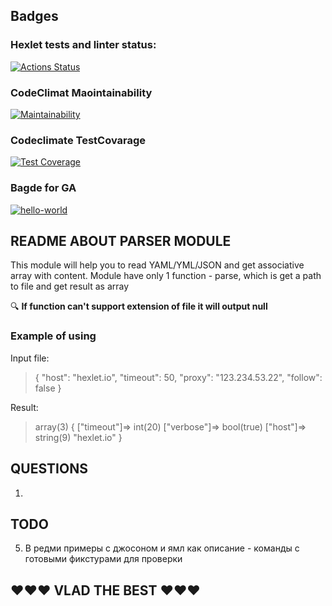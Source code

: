 ## Badges

### Hexlet tests and linter status:

[![Actions Status](https://github.com/marmadukeone/php-project-48/workflows/hexlet-check/badge.svg)](https://github.com/marmadukeone/php-project-48/actions)

### CodeClimat Maointainability

[![Maintainability](https://api.codeclimate.com/v1/badges/a74afdf2d4a9c6d51805/maintainability)](https://codeclimate.com/github/marmadukeone/php-project-48/maintainability)

### Codeclimate TestCovarage

[![Test Coverage](https://api.codeclimate.com/v1/badges/a74afdf2d4a9c6d51805/test_coverage)](https://codeclimate.com/github/marmadukeone/php-project-48/test_coverage)

### Bagde for GA

[![hello-world](https://github.com/marmadukeone/php-project-48/actions/workflows/hello-world.yml/badge.svg?branch=main)](https://github.com/marmadukeone/php-project-48/actions/workflows/hello-world.yml)

## README ABOUT PARSER MODULE

This module will help you to read YAML/YML/JSON and get associative array with content.
Module have only 1 function - parse, which is get a path to file and get result as array

🔍 **If function can't support extension of file it will output null**

### Example of using

Input file:

> {
> "host": "hexlet.io",
> "timeout": 50,
> "proxy": "123.234.53.22",
> "follow": false
> }

Result:
>array(3) {
>  ["timeout"]=>
>  int(20)
>  ["verbose"]=>
>  bool(true)
>  ["host"]=>
> string(9) "hexlet.io"
>}

## QUESTIONS

1.

## TODO

5. В редми примеры с джосоном и ямл как описание - команды с готовыми фикстурами для проверки

## ❤️❤️❤️ VLAD THE BEST ❤️❤️❤️
